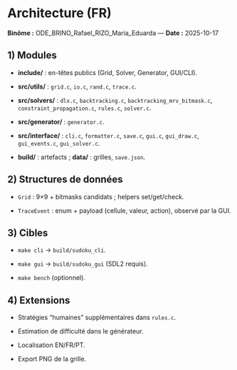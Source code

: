 # Architecture (FR)
**Binôme :** ODE_BRINO_Rafael_RIZO_Maria_Eduarda — **Date :** 2025-10-17

## 1) Modules
- **include/** : en-têtes publics (Grid, Solver, Generator, GUI/CLI).

- **src/utils/** : `grid.c`, `io.c`, `rand.c`, `trace.c`.

- **src/solvers/** : `dlx.c`, `backtracking.c`, `backtracking_mrv_bitmask.c`, `constraint_propagation.c`, `rules.c`, `solver.c`.

- **src/generator/** : `generator.c`.

- **src/interface/** : `cli.c`, `formatter.c`, `save.c`, `gui.c`, `gui_draw.c`, `gui_events.c`, `gui_solver.c`.

- **build/** : artefacts ; **data/** : grilles, `save.json`.

## 2) Structures de données
- `Grid` : 9×9 + bitmasks candidats ; helpers set/get/check.

- `TraceEvent` : enum + payload (cellule, valeur, action), observé par la GUI.

## 3) Cibles
- `make cli` → `build/sudoku_cli`.

- `make gui` → `build/sudoku_gui` (SDL2 requis).

- `make bench` (optionnel).

## 4) Extensions
- Stratégies “humaines” supplémentaires dans `rules.c`.

- Estimation de difficulté dans le générateur.

- Localisation EN/FR/PT.

- Export PNG de la grille.
